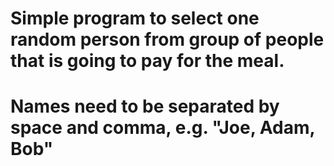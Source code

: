 # Simple program to select one random person from group of people that is going to pay for the meal.
# Names need to be separated by space and comma, e.g. "Joe, Adam, Bob"